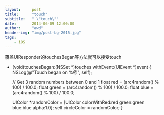 ```yaml
---
layout:     post
title:      "touch"
subtitle:   " \"touch\""
date:       2014-06-09 12:00:00
author:     "awd"
header-img: "img/post-bg-2015.jpg"
tags:
    - iOS
---
```

覆盖UIResponder的touchesBegan等方法就可以接受touch
- (void)touchesBegan:(NSSet *)touches withEvent:(UIEvent *)event
{
    NSLog(@"Touch began on %@", self);

    // Get 3 random numbers between 0 and 1
    float red = (arc4random() % 100) / 100.0;
    float green = (arc4random() % 100) / 100.0;
    float blue = (arc4random() % 100) / 100.0;

    UIColor *randomColor = [UIColor colorWithRed:red green:green blue:blue alpha:1.0];
    self.circleColor = randomColor;
}